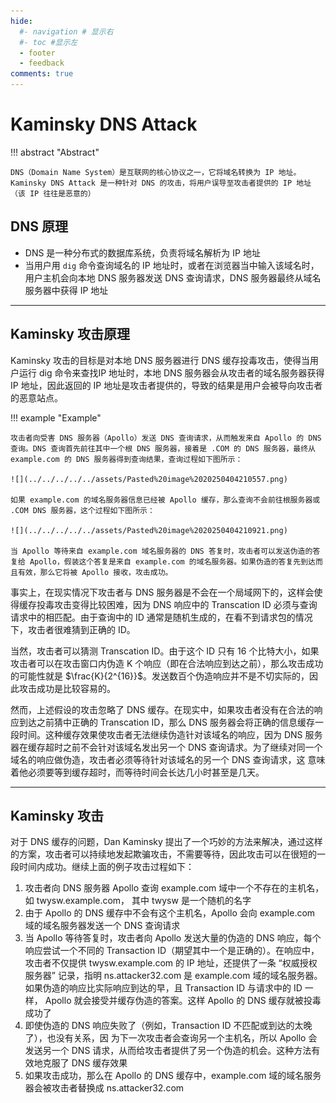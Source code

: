 ```yaml
---
hide:
  #- navigation # 显示右
  #- toc #显示左
  - footer
  - feedback
comments: true
---  
```


# Kaminsky DNS Attack

!!! abstract "Abstract"

	DNS（Domain Name System）是互联网的核心协议之一，它将域名转换为 IP 地址。Kaminsky DNS Attack 是一种针对 DNS 的攻击，将用户误导至攻击者提供的 IP 地址 （该 IP 往往是恶意的）

## DNS 原理

- DNS 是一种分布式的数据库系统，负责将域名解析为 IP 地址
- 当用户用 `dig` 命令查询域名的 IP 地址时，或者在浏览器当中输入该域名时，用户主机会向本地 DNS 服务器发送 DNS 查询请求，DNS 服务器最终从域名服务器中获得 IP 地址
***
## Kaminsky 攻击原理

Kaminsky 攻击的目标是对本地 DNS 服务器进行 DNS 缓存投毒攻击，使得当用户运行 dig 命令来查找IP 地址时，本地 DNS 服务器会从攻击者的域名服务器获得 IP 地址，因此返回的 IP 地址是攻击者提供的，导致的结果是用户会被导向攻击者的恶意站点。

!!! example "Example"

	攻击者向受害 DNS 服务器（Apollo）发送 DNS 查询请求，从而触发来自 Apollo 的 DNS 查询。DNS 查询首先前往其中一个根 DNS 服务器，接着是 .COM 的 DNS 服务器，最终从 example.com 的 DNS 服务器得到查询结果，查询过程如下图所示：
	
	![](../../../../../assets/Pasted%20image%2020250404210557.png)
	
	如果 example.com 的域名服务器信息已经被 Apollo 缓存，那么查询不会前往根服务器或 .COM DNS 服务器，这个过程如下图所示：
	
	![](../../../../../assets/Pasted%20image%2020250404210921.png)
	
	当 Apollo 等待来自 example.com 域名服务器的 DNS 答复时，攻击者可以发送伪造的答复给 Apollo，假装这个答复是来自 example.com 的域名服务器。如果伪造的答复先到达而且有效，那么它将被 Apollo 接收，攻击成功。

事实上，在现实情况下攻击者与 DNS 服务器是不会在一个局域网下的，这样会使得缓存投毒攻击变得比较困难，因为 DNS 响应中的 Transcation ID 必须与查询请求中的相匹配。由于查询中的 ID 通常是随机生成的，在看不到请求包的情况下，攻击者很难猜到正确的 ID。

当然，攻击者可以猜测 Transcation ID。由于这个 ID 只有 16 个比特大小，如果攻击者可以在攻击窗口内伪造 K 个响应（即在合法响应到达之前），那么攻击成功的可能性就是 $\frac{K}{2^{16}}$。发送数百个伪造响应并不是不切实际的，因此攻击成功是比较容易的。

然而，上述假设的攻击忽略了 DNS 缓存。在现实中，如果攻击者没有在合法的响应到达之前猜中正确的 Transcation ID，那么 DNS 服务器会将正确的信息缓存一段时间。这种缓存效果使攻击者无法继续伪造针对该域名的响应，因为 DNS 服务器在缓存超时之前不会针对该域名发出另一个 DNS 查询请求。为了继续对同一个域名的响应做伪造，攻击者必须等待针对该域名的另一个 DNS 查询请求，这 意味着他必须要等到缓存超时，而等待时间会长达几小时甚至是几天。
***
## Kaminsky 攻击

对于 DNS 缓存的问题，Dan Kaminsky 提出了一个巧妙的方法来解决，通过这样的方案，攻击者可以持续地发起欺骗攻击，不需要等待，因此攻击可以在很短的一段时间内成功。继续上面的例子攻击过程如下：

1. 攻击者向 DNS 服务器 Apollo 查询 example.com 域中一个不存在的主机名，如 twysw.example.com， 其中 twysw 是一个随机的名字
2. 由于 Apollo 的 DNS 缓存中不会有这个主机名，Apollo 会向 example.com 域的域名服务器发送一个 DNS 查询请求
3. 当 Apollo 等待答复时，攻击者向 Apollo 发送大量的伪造的 DNS 响应，每个响应尝试一个不同的 Transaction ID（期望其中一个是正确的）。在响应中，攻击者不仅提供 twysw.example.com 的 IP 地址，还提供了一条 “权威授权服务器” 记录，指明 ns.attacker32.com 是 example.com 域的域名服务器。如果伪造的响应比实际响应到达的早，且 Transaction ID 与请求中的 ID 一样， Apollo 就会接受并缓存伪造的答案。这样 Apollo 的 DNS 缓存就被投毒成功了
4. 即使伪造的 DNS 响应失败了（例如，Transaction ID 不匹配或到达的太晚了），也没有关系，因 为下一次攻击者会查询另一个主机名，所以 Apollo 会发送另一个 DNS 请求，从而给攻击者提供了另一个伪造的机会。这种方法有效地克服了 DNS 缓存效果
5. 如果攻击成功，那么在 Apollo 的 DNS 缓存中，example.com 域的域名服务器会被攻击者替换成 ns.attacker32.com

